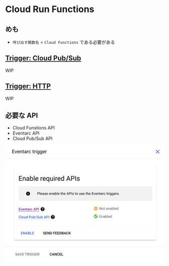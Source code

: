 # Cloud Run Functions

## めも

+ `呼び出す関数名` = `Cloud Functions` である必要がある

## [Trigger: Cloud Pub/Sub](./trigger-cloudpubsub/)

WIP

## [Trigger: HTTP](./trigger-http/)

WIP


## 必要な API

- Cloud Funstions API
- Eventarc API
- Cloud Pub/Sub API

![](./_img/functions-api.png)

